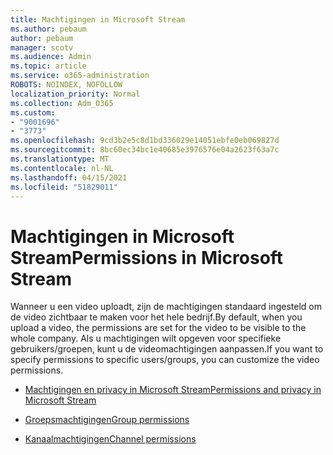 ```yaml
---
title: Machtigingen in Microsoft Stream
ms.author: pebaum
author: pebaum
manager: scotv
ms.audience: Admin
ms.topic: article
ms.service: o365-administration
ROBOTS: NOINDEX, NOFOLLOW
localization_priority: Normal
ms.collection: Adm_O365
ms.custom:
- "9001696"
- "3773"
ms.openlocfilehash: 9cd3b2e5c8d1bd336029e14051ebfe0eb069827d
ms.sourcegitcommit: 8bc60ec34bc1e40685e3976576e04a2623f63a7c
ms.translationtype: MT
ms.contentlocale: nl-NL
ms.lasthandoff: 04/15/2021
ms.locfileid: "51829011"
---
```

# <a name="permissions-in-microsoft-stream"></a><span data-ttu-id="ab8d9-102">Machtigingen in Microsoft Stream</span><span class="sxs-lookup"><span data-stu-id="ab8d9-102">Permissions in Microsoft Stream</span></span>

<span data-ttu-id="ab8d9-103">Wanneer u een video uploadt, zijn de machtigingen standaard ingesteld om de video zichtbaar te maken voor het hele bedrijf.</span><span class="sxs-lookup"><span data-stu-id="ab8d9-103">By default, when you upload a video, the permissions are set for the video to be visible to the whole company.</span></span> <span data-ttu-id="ab8d9-104">Als u machtigingen wilt opgeven voor specifieke gebruikers/groepen, kunt u de videomachtigingen aanpassen.</span><span class="sxs-lookup"><span data-stu-id="ab8d9-104">If you want to specify permissions to specific users/groups, you can customize the video permissions.</span></span>

- [<span data-ttu-id="ab8d9-105">Machtigingen en privacy in Microsoft Stream</span><span class="sxs-lookup"><span data-stu-id="ab8d9-105">Permissions and privacy in Microsoft Stream</span></span>](https://docs.microsoft.com/stream/portal-permissions)

- [<span data-ttu-id="ab8d9-106">Groepsmachtigingen</span><span class="sxs-lookup"><span data-stu-id="ab8d9-106">Group permissions</span></span>](https://docs.microsoft.com/stream/portal-permissions#group-permissions)

- [<span data-ttu-id="ab8d9-107">Kanaalmachtigingen</span><span class="sxs-lookup"><span data-stu-id="ab8d9-107">Channel permissions</span></span>](https://docs.microsoft.com/stream/portal-permissions#channel-permissions)